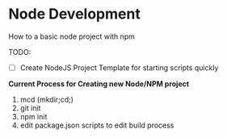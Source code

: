 # Node Development
How to a basic node project with npm

TODO:  
- [ ] Create NodeJS Project Template for starting scripts quickly

**Current Process for Creating new Node/NPM project**  
1) mcd (mkdir;cd;)  
2) git init  
3) npm init  
4) edit package.json scripts to edit build process
